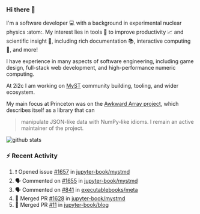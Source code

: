 ### Hi there 👋 

I'm a software developer 💻 with a background in experimental nuclear physics :atom:. My interest lies in tools :wrench: to improve productivity :chart_with_upwards_trend: and scientific insight :telescope:, including rich documentation 📚, interactive computing 🧮, and more! 

I have experience in many aspects of software engineering, including game design, full-stack web development, and high-performance numeric computing. 

At 2i2c I am working on [MyST](https://github.com/jupyter-book/mystmd) community building, tooling, and wider ecosystem. 

My main focus at Princeton was on the [Awkward Array project](awkward-array.org/), which describes itself as a library that can 
> manipulate JSON-like data with NumPy-like idioms. I remain an active maintainer of the project. 

![github stats](https://github-readme-stats.vercel.app/api?username=agoose77&show_icons=true&hide_rank=true&hide_title=true&bg_color=30,e76445,904e95&text_color=efe3ec&icon_color=efe3ec)
<!--
**agoose77/agoose77** is a ✨ _special_ ✨ repository because its `README.md` (this file) appears on your GitHub profile.

Here are some ideas to get you started:

- 🔭 I’m currently working on ...
- 🌱 I’m currently learning ...
- 👯 I’m looking to collaborate on ...
- 🤔 I’m looking for help with ...
- 💬 Ask me about ...
- 📫 How to reach me: ...
- 😄 Pronouns: ...
- ⚡ Fun fact: ...
-->

### :zap: Recent Activity

<!--START_SECTION:activity-->
1. ❗ Opened issue [#1657](https://github.com/jupyter-book/mystmd/issues/1657) in [jupyter-book/mystmd](https://github.com/jupyter-book/mystmd)
2. 🗣 Commented on [#1655](https://github.com/jupyter-book/mystmd/issues/1655#issuecomment-2485456253) in [jupyter-book/mystmd](https://github.com/jupyter-book/mystmd)
3. 🗣 Commented on [#841](https://github.com/executablebooks/meta/issues/841#issuecomment-2485153803) in [executablebooks/meta](https://github.com/executablebooks/meta)
4. 🎉 Merged PR [#1628](https://github.com/jupyter-book/mystmd/pull/1628) in [jupyter-book/mystmd](https://github.com/jupyter-book/mystmd)
5. 🎉 Merged PR [#11](https://github.com/jupyter-book/blog/pull/11) in [jupyter-book/blog](https://github.com/jupyter-book/blog)
<!--END_SECTION:activity-->
